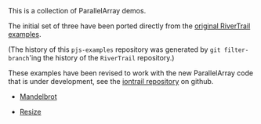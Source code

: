 <?xml version="1.0" encoding="ISO-8859-1"?>
<!DOCTYPE html PUBLIC "-//W3C//DTD XHTML 1.0 Transitional//EN" "http://www.w3.org/TR/xhtml1/DTD/xhtml1-transitional.dtd">
<!-- This Source Code Form is subject to the terms of the Mozilla Public
   - License, v. 2.0. If a copy of the MPL was not distributed with this
   - file, You can obtain one at http://mozilla.org/MPL/2.0/. -->
<html>
  <head>
    <meta charset="UTF-8">
    <title>Parallel Javascript Demos</title>
  </head>
  <body>
This is a collection of ParallelArray demos.

The initial set of three have been ported directly from
the [original RiverTrail examples](https://github.com/RiverTrail/RiverTrail).

(The history of this `pjs-examples` repository was generated by
`git filter-branch`'ing the history of the `RiverTrail` repository.)

These examples have been revised to work with the new ParallelArray
code that is under development, see the
[iontrail repository](https://github.com/syg/iontrail) on github.

 * [Mandelbrot](mandelbrot/mandelbrot.html)

 * [Resize](liquid-resize/resize-demo.html)

  </body>
</html>
